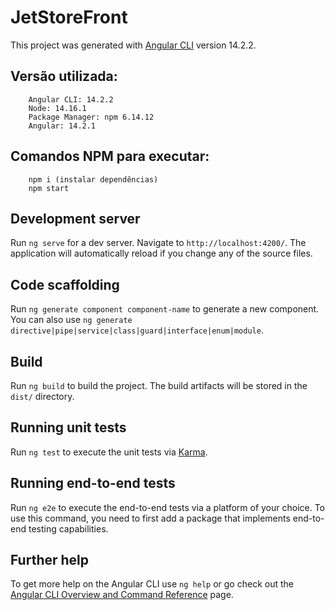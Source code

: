 

# JetStoreFront

This project was generated with [Angular CLI](https://github.com/angular/angular-cli) version 14.2.2.

##	Versão utilizada:
		Angular CLI: 14.2.2
		Node: 14.16.1
		Package Manager: npm 6.14.12
		Angular: 14.2.1
		
##	Comandos NPM para executar:
		npm i (instalar dependências)
		npm start
    
## Development server

Run `ng serve` for a dev server. Navigate to `http://localhost:4200/`. The application will automatically reload if you change any of the source files.

## Code scaffolding

Run `ng generate component component-name` to generate a new component. You can also use `ng generate directive|pipe|service|class|guard|interface|enum|module`.

## Build

Run `ng build` to build the project. The build artifacts will be stored in the `dist/` directory.

## Running unit tests

Run `ng test` to execute the unit tests via [Karma](https://karma-runner.github.io).

## Running end-to-end tests

Run `ng e2e` to execute the end-to-end tests via a platform of your choice. To use this command, you need to first add a package that implements end-to-end testing capabilities.

## Further help

To get more help on the Angular CLI use `ng help` or go check out the [Angular CLI Overview and Command Reference](https://angular.io/cli) page.
